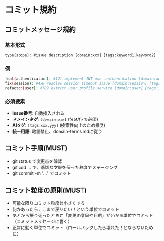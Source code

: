 # コミット規約

## コミットメッセージ規約

### 基本形式
```
type(scope): #issue description [domain:xxx] [tags:keyword1,keyword2]
```

### 例
```bash
feat(authentication): #123 implement JWT user authentication [domain:authentication] [tags:jwt,login,session]
fix(session): #456 resolve session timeout issue [domain:session] [tags:timeout,cleanup]
refactor(user): #789 extract user profile service [domain:user] [tags:service,extraction]
```

### 必須要素
- **Issue番号**: 自動挿入される
- **ドメインタグ**: `[domain:xxx]` (feat/fixで必須)
- **AIタグ**: `[tags:xxx,yyy]` (検索性向上のため推奨)
- **統一用語**: 略語禁止、domain-terms.mdに従う

## コミット手順(MUST)
- git status で変更点を確認
- git add ... で、適切な文脈を保った粒度でステージング
- git commit -m "..." でコミット

## コミット粒度の原則(MUST)
- 可能な限りコミット粒度は小さくする
- 何かあったらここまで戻りたい！という単位でコミット
- あとから振り返ったときに「変更の意図や目的」がわかる単位でコミット（コミットメッセージに書く）
- 正常に動く単位でコミット（ロールバックしたら壊れた！とならないために）
